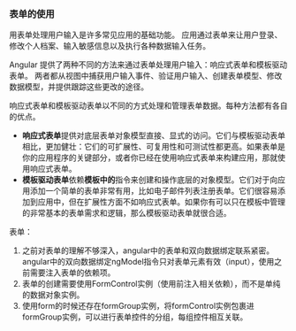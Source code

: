 ### 表单的使用

用表单处理用户输入是许多常见应用的基础功能。 应用通过表单来让用户登录、修改个人档案、输入敏感信息以及执行各种数据输入任务。

Angular 提供了两种不同的方法来通过表单处理用户输入：响应式表单和模板驱动表单。 两者都从视图中捕获用户输入事件、验证用户输入、创建表单模型、修改数据模型，并提供跟踪这些更改的途径。

响应式表单和模板驱动表单以不同的方式处理和管理表单数据。每种方法都有各自的优点。

- **响应式表单**提供对底层表单对象模型直接、显式的访问。它们与模板驱动表单相比，更加健壮：它们的可扩展性、可复用性和可测试性都更高。如果表单是你的应用程序的关键部分，或者你已经在使用响应式表单来构建应用，那就使用响应式表单。
- **模板驱动表单**依赖**模板中的**指令来创建和操作底层的对象模型。它们对于向应用添加一个简单的表单非常有用，比如电子邮件列表注册表单。它们很容易添加到应用中，但在扩展性方面不如响应式表单。如果你有可以只在模板中管理的非常基本的表单需求和逻辑，那么模板驱动表单就很合适。



表单：

1. 之前对表单的理解不够深入，angular中的表单和双向数据绑定联系紧密。angular中的双向数据绑定ngModel指令只对表单元素有效（input），使用之前需要注入表单的依赖项。
2. 表单的创建需要使用FormControl实例（使用前注入相关依赖），而不是单纯的数据对象实例。
3. 使用form的时候还存在formGroup实例，将formControl实例包裹进formGroup实例，可以进行表单控件的分组，每组控件相互关联。

